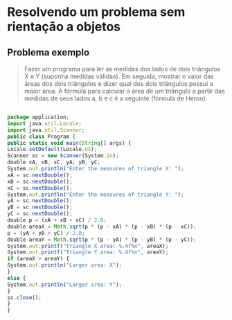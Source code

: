 # Resolvendo um problema sem rientação a objetos
## Problema exemplo 

>Fazer um programa para ler as medidas dos lados de dois triângulos X e Y (suponha medidas
>válidas). Em seguida, mostrar o valor das áreas dos dois triângulos e dizer qual dos dois triângulos
>possui a maior área.
>A fórmula para calcular a área de um triângulo a partir das medidas de seus lados a, b e c é a
>seguinte (fórmula de Heron):


~~~Javascript

package application;
import java.util.Locale;
import java.util.Scanner;
public class Program {
public static void main(String[] args) {
Locale.setDefault(Locale.US);
Scanner sc = new Scanner(System.in);
double xA, xB, xC, yA, yB, yC;
System.out.println("Enter the measures of triangle X: ");
xA = sc.nextDouble();
xB = sc.nextDouble();
xC = sc.nextDouble();
System.out.println("Enter the measures of triangle Y: ");
yA = sc.nextDouble();
yB = sc.nextDouble();
yC = sc.nextDouble();
double p = (xA + xB + xC) / 2.0;
double areaX = Math.sqrt(p * (p - xA) * (p - xB) * (p - xC));
p = (yA + yB + yC) / 2.0;
double areaY = Math.sqrt(p * (p - yA) * (p - yB) * (p - yC));
System.out.printf("Triangle X area: %.4f%n", areaX);
System.out.printf("Triangle Y area: %.4f%n", areaY);
if (areaX > areaY) {
System.out.println("Larger area: X");
}
else {
System.out.println("Larger area: Y");
}
sc.close();
}
}
~~~